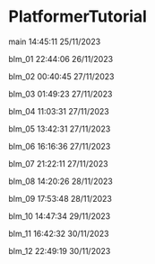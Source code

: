 # PlatformerTutorial

main   14:45:11   25/11/2023

blm_01   22:44:06   26/11/2023

blm_02   00:40:45   27/11/2023

blm_03   01:49:23   27/11/2023

blm_04   11:03:31   27/11/2023

blm_05   13:42:31   27/11/2023

blm_06   16:16:36   27/11/2023

blm_07   21:22:11   27/11/2023

blm_08   14:20:26   28/11/2023

blm_09   17:53:48   28/11/2023

blm_10   14:47:34   29/11/2023

blm_11   16:42:32   30/11/2023

blm_12   22:49:19   30/11/2023
